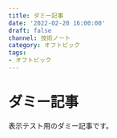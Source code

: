 ```yaml
---
title: ダミー記事
date: '2022-02-20 16:00:00'
draft: false
channel: 技術ノート
category: オフトピック
tags:
- オフトピック
---
```


# ダミー記事

表示テスト用のダミー記事です。
